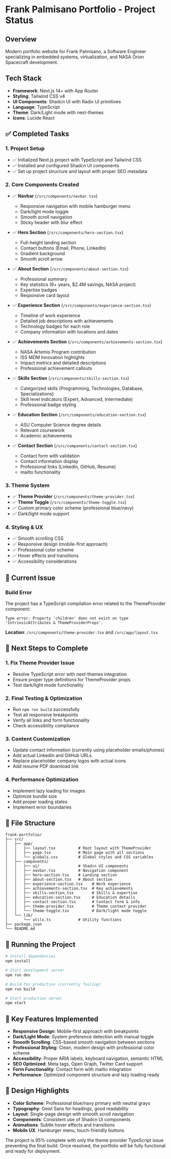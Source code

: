 # Frank Palmisano Portfolio - Project Status

## Overview
Modern portfolio website for Frank Palmisano, a Software Engineer specializing in embedded systems, virtualization, and NASA Orion Spacecraft development.

## Tech Stack
- **Framework**: Next.js 14+ with App Router
- **Styling**: Tailwind CSS v4
- **UI Components**: Shadcn UI with Radix UI primitives
- **Language**: TypeScript
- **Theme**: Dark/Light mode with next-themes
- **Icons**: Lucide React

## ✅ Completed Tasks

### 1. Project Setup
- ✅ Initialized Next.js project with TypeScript and Tailwind CSS
- ✅ Installed and configured Shadcn UI components
- ✅ Set up project structure and layout with proper SEO metadata

### 2. Core Components Created
- ✅ **Navbar** (`/src/components/navbar.tsx`)
  - Responsive navigation with mobile hamburger menu
  - Dark/light mode toggle
  - Smooth scroll navigation
  - Sticky header with blur effect

- ✅ **Hero Section** (`/src/components/hero-section.tsx`)
  - Full-height landing section
  - Contact buttons (Email, Phone, LinkedIn)
  - Gradient background
  - Smooth scroll arrow

- ✅ **About Section** (`/src/components/about-section.tsx`)
  - Professional summary
  - Key statistics (6+ years, $2.4M savings, NASA project)
  - Expertise badges
  - Responsive card layout

- ✅ **Experience Section** (`/src/components/experience-section.tsx`)
  - Timeline of work experience
  - Detailed job descriptions with achievements
  - Technology badges for each role
  - Company information with locations and dates

- ✅ **Achievements Section** (`/src/components/achievements-section.tsx`)
  - NASA Artemis Program contribution
  - ISS MDM Innovation highlights
  - Impact metrics and detailed descriptions
  - Professional achievement callouts

- ✅ **Skills Section** (`/src/components/skills-section.tsx`)
  - Categorized skills (Programming, Technologies, Database, Specializations)
  - Skill level indicators (Expert, Advanced, Intermediate)
  - Professional badge styling

- ✅ **Education Section** (`/src/components/education-section.tsx`)
  - ASU Computer Science degree details
  - Relevant coursework
  - Academic achievements

- ✅ **Contact Section** (`/src/components/contact-section.tsx`)
  - Contact form with validation
  - Contact information display
  - Professional links (LinkedIn, GitHub, Resume)
  - mailto functionality

### 3. Theme System
- ✅ **Theme Provider** (`/src/components/theme-provider.tsx`)
- ✅ **Theme Toggle** (`/src/components/theme-toggle.tsx`)
- ✅ Custom primary color scheme (professional blue/navy)
- ✅ Dark/light mode support

### 4. Styling & UX
- ✅ Smooth scrolling CSS
- ✅ Responsive design (mobile-first approach)
- ✅ Professional color scheme
- ✅ Hover effects and transitions
- ✅ Accessibility considerations

## 🔧 Current Issue

### Build Error
The project has a TypeScript compilation error related to the ThemeProvider component:

```
Type error: Property 'children' does not exist on type 'IntrinsicAttributes & ThemeProviderProps'.
```

**Location**: `/src/components/theme-provider.tsx` and `/src/app/layout.tsx`

## 🎯 Next Steps to Complete

### 1. Fix Theme Provider Issue
- Resolve TypeScript error with next-themes integration
- Ensure proper type definitions for ThemeProvider props
- Test dark/light mode functionality

### 2. Final Testing & Optimization
- Run `npm run build` successfully
- Test all responsive breakpoints
- Verify all links and form functionality
- Check accessibility compliance

### 3. Content Customization
- Update contact information (currently using placeholder emails/phones)
- Add actual LinkedIn and GitHub URLs
- Replace placeholder company logos with actual icons
- Add resume PDF download link

### 4. Performance Optimization
- Implement lazy loading for images
- Optimize bundle size
- Add proper loading states
- Implement error boundaries

## 📁 File Structure
```
frank-portfolio/
├── src/
│   ├── app/
│   │   ├── layout.tsx          # Root layout with ThemeProvider
│   │   ├── page.tsx            # Main page with all sections
│   │   └── globals.css         # Global styles and CSS variables
│   ├── components/
│   │   ├── ui/                 # Shadcn UI components
│   │   ├── navbar.tsx          # Navigation component
│   │   ├── hero-section.tsx    # Landing section
│   │   ├── about-section.tsx   # About section
│   │   ├── experience-section.tsx    # Work experience
│   │   ├── achievements-section.tsx  # Key achievements
│   │   ├── skills-section.tsx        # Skills & expertise
│   │   ├── education-section.tsx     # Education details
│   │   ├── contact-section.tsx       # Contact form & info
│   │   ├── theme-provider.tsx        # Theme context provider
│   │   └── theme-toggle.tsx          # Dark/light mode toggle
│   └── lib/
│       └── utils.ts            # Utility functions
├── package.json
└── README.md
```

## 🚀 Running the Project

```bash
# Install dependencies
npm install

# Start development server
npm run dev

# Build for production (currently failing)
npm run build

# Start production server
npm start
```

## 📝 Key Features Implemented

- **Responsive Design**: Mobile-first approach with breakpoints
- **Dark/Light Mode**: System preference detection with manual toggle
- **Smooth Scrolling**: CSS-based smooth navigation between sections
- **Professional Styling**: Clean, modern design with professional color scheme
- **Accessibility**: Proper ARIA labels, keyboard navigation, semantic HTML
- **SEO Optimized**: Meta tags, Open Graph, Twitter Card support
- **Form Functionality**: Contact form with mailto integration
- **Performance**: Optimized component structure and lazy loading ready

## 🎨 Design Highlights

- **Color Scheme**: Professional blue/navy primary with neutral grays
- **Typography**: Geist Sans for headings, good readability
- **Layout**: Single-page design with smooth scroll navigation
- **Components**: Consistent use of Shadcn UI components
- **Animations**: Subtle hover effects and transitions
- **Mobile UX**: Hamburger menu, touch-friendly buttons

The project is 95% complete with only the theme provider TypeScript issue preventing the final build. Once resolved, the portfolio will be fully functional and ready for deployment.